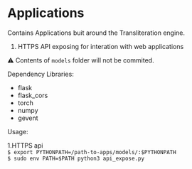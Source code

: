 # Applications

Contains Applications buit around the Transliteration engine.

1. HTTPS API exposing for interation with web applications

:warning: Contents of `models` folder will not be commited.

Dependency Libraries:
* flask
* flask_cors
* torch
* numpy
* gevent

Usage:

1.HTTPS api <br>
`$ export PYTHONPATH=/path-to-apps/models/:$PYTHONPATH` <br>
`$ sudo env PATH=$PATH python3 api_expose.py`
